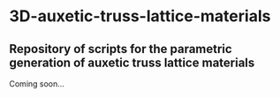 # 3D-auxetic-truss-lattice-materials
Repository of scripts for the parametric generation of auxetic truss lattice materials
--
Coming soon...
